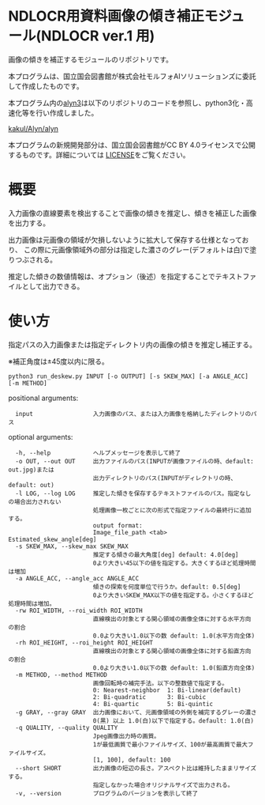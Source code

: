 # NDLOCR用資料画像の傾き補正モジュール(NDLOCR ver.1 用)

画像の傾きを補正するモジュールのリポジトリです。

本プログラムは、国立国会図書館が株式会社モルフォAIソリューションズに委託して作成したものです。

本プログラム内の[alyn3](alyn3)は以下のリポジトリのコードを参照し、python3化・高速化等を行い作成しました。

[kakul/Alyn/alyn](https://github.com/kakul/Alyn)

本プログラムの新規開発部分は、国立国会図書館がCC BY 4.0ライセンスで公開するものです。詳細については
[LICENSE](./LICENSE
)をご覧ください。

# 概要

入力画像の直線要素を検出することで画像の傾きを推定し、傾きを補正した画像を出力する。

出力画像は元画像の領域が欠損しないように拡大して保存する仕様となっており、
この際に元画像領域外の部分は指定した濃さのグレー(デフォルトは白)で塗りつぶされる。

推定した傾きの数値情報は、オプション（後述）を指定することでテキストファイルとして出力できる。


# 使い方

指定パスの入力画像または指定ディレクトリ内の画像の傾きを推定し補正する。

※補正角度は±45度以内に限る。

```
python3 run_deskew.py INPUT [-o OUTPUT] [-s SKEW_MAX] [-a ANGLE_ACC] [-m METHOD]
```

positional arguments:
```
  input                 入力画像のパス、または入力画像を格納したディレクトリのパス
```

optional arguments:
```
  -h, --help            ヘルプメッセージを表示して終了
  -o OUT, --out OUT     出力ファイルのパス(INPUTが画像ファイルの時、default: out.jpg)または
                        出力ディレクトリのパス(INPUTがディレクトリの時、default: out)
  -l LOG, --log LOG     推定した傾きを保存するテキストファイルのパス。指定なしの場合出力されない
                        処理画像一枚ごとに次の形式で指定ファイルの最終行に追加する。
                        output format:
                        Image_file_path <tab> Estimated_skew_angle[deg]
  -s SKEW_MAX, --skew_max SKEW_MAX
                        推定する傾きの最大角度[deg] default: 4.0[deg]
                        0より大きい45以下の値を指定する。大きくするほど処理時間は増加
  -a ANGLE_ACC, --angle_acc ANGLE_ACC
                        傾きの探索を何度単位で行うか。default: 0.5[deg]
                        0より大きいSKEW_MAX以下の値を指定する。小さくするほど処理時間は増加。
  -rw ROI_WIDTH, --roi_width ROI_WIDTH
                        直線検出の対象とする関心領域の画像全体に対する水平方向の割合
                        0.0より大きい1.0以下の数 default: 1.0(水平方向全体)
  -rh ROI_HEIGHT, --roi_height ROI_HEIGHT
                        直線検出の対象とする関心領域の画像全体に対する鉛直方向の割合
                        0.0より大きい1.0以下の数 default: 1.0(鉛直方向全体)
  -m METHOD, --method METHOD
                        画像回転時の補完手法。以下の整数値で指定する。
                        0: Nearest-neighbor  1: Bi-linear(default)
                        2: Bi-quadratic      3: Bi-cubic
                        4: Bi-quartic        5: Bi-quintic
  -g GRAY, --gray GRAY  出力画像において、元画像領域の外側を補完するグレーの濃さ
                        0(黒) 以上 1.0(白)以下で指定する。default: 1.0(白)
  -q QUALITY, --quality QUALITY
                        Jpeg画像出力時の画質。
                        1が最低画質で最小ファイルサイズ、100が最高画質で最大ファイルサイズ。
                        [1, 100], default: 100
  --short SHORT         出力画像の短辺の長さ。アスペクト比は維持したままリサイズする。
                        指定しなかった場合オリジナルサイズで出力される。
  -v, --version         プログラムのバージョンを表示して終了
```
